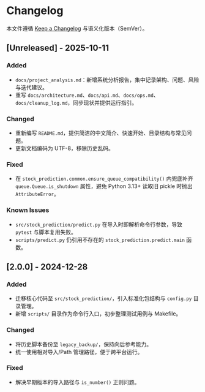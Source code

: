 # Changelog

本文件遵循 [Keep a Changelog](https://keepachangelog.com/zh-CN/1.1.0/) 与语义化版本（SemVer）。

## [Unreleased] - 2025-10-11

### Added
- `docs/project_analysis.md`：新增系统分析报告，集中记录架构、问题、风险与迭代建议。
- 重写 `docs/architecture.md`、`docs/api.md`、`docs/ops.md`、`docs/cleanup_log.md`，同步现状并提供运行指引。

### Changed
- 重新编写 `README.md`，提供简洁的中文简介、快速开始、目录结构与常见问题。
- 更新文档编码为 UTF-8，移除历史乱码。

### Fixed
- 在 `stock_prediction.common.ensure_queue_compatibility()` 内兜底补齐 `queue.Queue.is_shutdown` 属性，避免 Python 3.13+ 读取旧 pickle 时抛出 `AttributeError`。

### Known Issues
- `src/stock_prediction/predict.py` 在导入时即解析命令行参数，导致 `pytest` 与脚本复用失败。
- `scripts/predict.py` 仍引用不存在的 `stock_prediction.predict.main` 函数。

## [2.0.0] - 2024-12-28

### Added
- 迁移核心代码至 `src/stock_prediction/`，引入标准化包结构与 `config.py` 目录管理。
- 新增 `scripts/` 目录作为命令行入口，初步整理测试用例与 Makefile。

### Changed
- 将历史脚本备份至 `legacy_backup/`，保持向后参考能力。
- 统一使用相对导入/Path 管理路径，便于跨平台运行。

### Fixed
- 解决早期版本的导入路径与 `is_number()` 正则问题。

